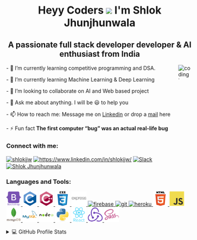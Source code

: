 <h1 align="center">Heyy Coders <img src="https://raw.githubusercontent.com/MartinHeinz/MartinHeinz/master/wave.gif" width="30px">  I'm Shlok Jhunjhunwala</h1>
<h2 align="center">A passionate full stack developer developer & AI enthusiast from India</h2>
<img src="https://c.tenor.com/swkJYSIq89YAAAAi/man-technologist-people.gif" width="40px" height="40px" align="right" alt="coding is my passion"></img>
<p align="left">
- 🔭 I’m currently learning competitive programming and DSA. </p>
<p>- 🌱 I’m currently learning Machine Learning & Deep Learning</p>
<p>- 👯 I’m looking to collaborate on AI and Web based project</p>
<p>- 💬 Ask me about anything. I will be 😃 to help you </p>
<p>- 📫 How to reach me: Message me on <a href="https://www.linkedin.com/in/shlokjjw/">Linkedin</a> or drop a <a href="mailto:shlokjjw@gmail.com">mail</a> here</p>
<p>- ⚡ Fun fact <b>The first computer “bug” was an actual real-life bug</b>
</p>
<h3 align="left">Connect with me:</h3>

<p align="left">
<a href="https://twitter.com/shlokjjw" target="blank"><img align="center" src="https://raw.githubusercontent.com/rahuldkjain/github-profile-readme-generator/master/src/images/icons/Social/twitter.svg" alt="shlokjjw" height="30" width="40" /></a>
<a href="https://www.linkedin.com/in/shlokjjw/" target="blank"><img align="center" src="https://raw.githubusercontent.com/rahuldkjain/github-profile-readme-generator/master/src/images/icons/Social/linked-in-alt.svg" alt="https://www.linkedin.com/in/shlokjjw/" height="30" width="40" /></a>
<a href="https://join.slack.com/t/shlokjhunjhunwala/shared_invite/zt-x15nuoqc-FvVHWn5J397T8b5Hm_lNDA" target="blank"><img align="center" src="https://media.giphy.com/avatars/slack/DrYKqoECOx66/200h.png" alt="Slack" height="30" width="40"/></a>
<a href="https://discord.gg/nuJHt2a5" target="blank"><img align="center" src="https://camo.githubusercontent.com/5b475732a4ed305b1041d81185353428fb9860f5e5a5fe3249ee547e3b5aa69b/68747470733a2f2f63646e2e7261776769742e636f6d2f4e4e54696e2f646973636f72642d6c6f676f2f66343333333334342f7372632f6173736574732f616e696d61746564646973636f72642e737667" alt="Shlok Jhunjhunwala" height="30" width="40" /></a>
</p>

<h3 align="left">Languages and Tools:</h3>
<p align="left"> <a href="https://getbootstrap.com" target="_blank"> <img src="https://raw.githubusercontent.com/devicons/devicon/master/icons/bootstrap/bootstrap-plain-wordmark.svg" alt="bootstrap" width="40" height="40"/> </a> <a href="https://www.cprogramming.com/" target="_blank"> <img src="https://raw.githubusercontent.com/devicons/devicon/master/icons/c/c-original.svg" alt="c" width="40" height="40"/> </a> <a href="https://www.w3schools.com/cpp/" target="_blank"> <img src="https://raw.githubusercontent.com/devicons/devicon/master/icons/cplusplus/cplusplus-original.svg" alt="cplusplus" width="40" height="40"/> </a> <a href="https://www.w3schools.com/css/" target="_blank"> <img src="https://raw.githubusercontent.com/devicons/devicon/master/icons/css3/css3-original-wordmark.svg" alt="css3" width="40" height="40"/> </a> <a href="https://expressjs.com" target="_blank"> <img src="https://raw.githubusercontent.com/devicons/devicon/master/icons/express/express-original-wordmark.svg" alt="express" width="40" height="40"/> </a> <a href="https://firebase.google.com/" target="_blank"> <img src="https://www.vectorlogo.zone/logos/firebase/firebase-icon.svg" alt="firebase" width="40" height="40"/> </a> <a href="https://git-scm.com/" target="_blank"> <img src="https://www.vectorlogo.zone/logos/git-scm/git-scm-icon.svg" alt="git" width="40" height="40"/> </a> <a href="https://heroku.com" target="_blank"> <img src="https://www.vectorlogo.zone/logos/heroku/heroku-icon.svg" alt="heroku" width="40" height="40"/> </a> <a href="https://www.w3.org/html/" target="_blank"> <img src="https://raw.githubusercontent.com/devicons/devicon/master/icons/html5/html5-original-wordmark.svg" alt="html5" width="40" height="40"/> </a> <a href="https://developer.mozilla.org/en-US/docs/Web/JavaScript" target="_blank"> <img src="https://raw.githubusercontent.com/devicons/devicon/master/icons/javascript/javascript-original.svg" alt="javascript" width="40" height="40"/> </a> <a href="https://www.mongodb.com/" target="_blank"> <img src="https://raw.githubusercontent.com/devicons/devicon/master/icons/mongodb/mongodb-original-wordmark.svg" alt="mongodb" width="40" height="40"/> </a> <a href="https://www.mysql.com/" target="_blank"> <img src="https://raw.githubusercontent.com/devicons/devicon/master/icons/mysql/mysql-original-wordmark.svg" alt="mysql" width="40" height="40"/> </a> <a href="https://nodejs.org" target="_blank"> <img src="https://raw.githubusercontent.com/devicons/devicon/master/icons/nodejs/nodejs-original-wordmark.svg" alt="nodejs" width="40" height="40"/> </a> <a href="https://www.python.org" target="_blank"> <img src="https://raw.githubusercontent.com/devicons/devicon/master/icons/python/python-original.svg" alt="python" width="40" height="40"/> </a> <a href="https://reactjs.org/" target="_blank"> <img src="https://raw.githubusercontent.com/devicons/devicon/master/icons/react/react-original-wordmark.svg" alt="react" width="40" height="40"/> </a> <a href="https://redux.js.org" target="_blank"> <img src="https://raw.githubusercontent.com/devicons/devicon/master/icons/redux/redux-original.svg" alt="redux" width="40" height="40"/> </a> <a href="https://sass-lang.com" target="_blank"> <img src="https://raw.githubusercontent.com/devicons/devicon/master/icons/sass/sass-original.svg" alt="sass" width="40" height="40"/> </a> </p>

<details>
  <summary>💻 GitHub Profile Stats</summary>
  <p align="center"> <img src="https://komarev.com/ghpvc/?username=shlokjjw&label=Profile%20views&color=0e75b6&style=flat" alt="shlokjjw" /> </p>
  <p align="center"><a><img alt="Shlok Jhunjhunwala's Github Stats" src="https://denvercoder1-github-readme-stats.vercel.app/api/?username=shlokjjw&show_icons=true&count_private=true&theme=react&hide_border=true&bg_color=1F222E&title_color=F85D7F&icon_color=F8D866" height="150px"/></a><a><img alt="Shlok Jhunjhunwala's Top Languages" src="https://github-readme-stats.vercel.app/api/top-langs/?username=shlokjjw&langs_count=8&layout=compact&theme=react&hide_border=true&bg_color=1F222E&title_color=F85D7F&icon_color=F8D866&hide=Jupyter%20Notebook" height="150px"/></a></p>
  <br/>
<!--  activity graph   -->
   <p align="center"><a align="center"><img alt="Shlok Jhunjhunwala's Activity Graph" src="https://activity-graph.herokuapp.com/graph?username=shlokjjw&bg_color=1F222E&color=F8D866&line=F85D7F&point=FFFFFF&hide_border=true" height="250px"/></a></p>

<p align="center"> <a href="https://github.com/ryo-ma/github-profile-trophy"><img src="https://github-profile-trophy.vercel.app/?username=shlokjjw&row=1&column=6&theme=flat&margin-w=5" alt="Shlok Jhunjhunwala" /></a> </p>

</details>
